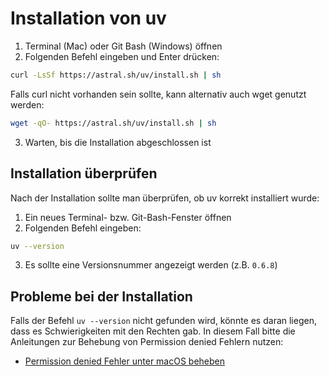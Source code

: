 # Installation von uv

1. Terminal (Mac) oder Git Bash (Windows) öffnen
2. Folgenden Befehl eingeben und Enter drücken:

```bash
curl -LsSf https://astral.sh/uv/install.sh | sh
```

Falls curl nicht vorhanden sein sollte, kann alternativ auch wget genutzt werden:

```bash
wget -qO- https://astral.sh/uv/install.sh | sh
```


3. Warten, bis die Installation abgeschlossen ist

## Installation überprüfen

Nach der Installation sollte man überprüfen, ob uv korrekt installiert wurde:

1. Ein neues Terminal- bzw. Git-Bash-Fenster öffnen
2. Folgenden Befehl eingeben:

```bash
uv --version
```

3. Es sollte eine Versionsnummer angezeigt werden (z.B. `0.6.8`)


## Probleme bei der Installation

Falls der Befehl `uv --version` nicht gefunden wird, könnte es daran liegen, dass es Schwierigkeiten mit den Rechten gab. In diesem Fall bitte die Anleitungen zur Behebung von Permission denied Fehlern nutzen:

- [Permission denied Fehler unter macOS beheben](permission-mac.md)
